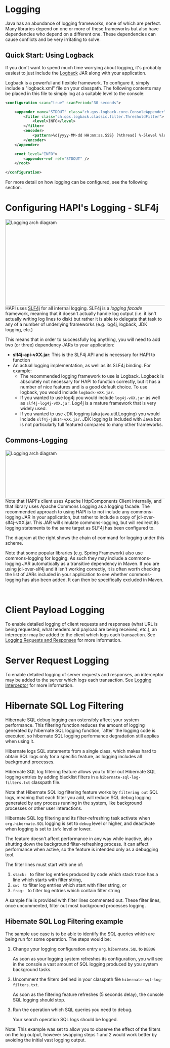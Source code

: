 # Logging

Java has an abundance of logging frameworks, none of which are perfect. Many libraries depend on one or more of these frameworks but also have dependencies who depend on a different one. These dependencies can cause conflicts and be very irritating to solve.

## Quick Start: Using Logback

If you don't want to spend much time worrying about logging, it's probably easiest to just include the [Logback](http://logback.qos.ch/) JAR along with your application.

Logback is a powerful and flexible framework. To configure it, simply include a "logback.xml" file on your classpath. The following contents may be placed in this file to simply log at a suitable level to the console:

```xml
<configuration scan="true" scanPeriod="30 seconds">

	<appender name="STDOUT" class="ch.qos.logback.core.ConsoleAppender">
		<filter class="ch.qos.logback.classic.filter.ThresholdFilter">
			<level>INFO</level>
		</filter>
		<encoder>
			<pattern>%d{yyyy-MM-dd HH:mm:ss.SSS} [%thread] %-5level %logger{36} [%file:%line] %msg%n</pattern>
		</encoder>
	</appender>

	<root level="INFO">
		<appender-ref ref="STDOUT" />
	</root>

</configuration>
```

For more detail on how logging can be configured, see the following section.

# Configuring HAPI's Logging - SLF4j
				
<img src="/hapi-fhir/docs/images/hapi-fhir-logging.svg"  width="723" height="273" alt="Logging arch diagram" align="right"/>
			
HAPI uses [SLF4j](http://www.slf4j.org/) for all internal logging. SLF4j is a *logging facade* framework, meaning that it doesn't actually handle log output (i.e. it isn't actually writing log lines to disk) but rather it is able to delegate that task to any of a number of underlying frameworks (e.g. log4j, logback, JDK logging, etc.)

This means that in order to successfully log anything, you will need to 
add two (or three) dependency JARs to your application:

* **slf4j-api-vXX.jar**: This is the SLF4j API and is necessary for HAPI to function
* An actual logging implementation, as well as its SLF4j binding. For example:
   * The recommended logging framework to use is Logback. Logback is absolutely not necessary for HAPI to function correctly, but it has a number of nice features and is a good default choice. To use logback, you would include `logback-vXX.jar`.
   * If you wanted to use log4j you would include `log4j-vXX.jar` as well as `slf4j-log4j-vXX.jar`. Log4j is a mature framework that is very widely used.
   * If you wanted to use JDK logging (aka java.util.Logging) you would include `slf4j-jdk14-vXX.jar`. JDK logging is included with Java but is not particularly full featured compared to many other frameworks.
    
## Commons-Logging

<img src="/hapi-fhir/docs/images/hapi-fhir-logging-complete.svg" width="614" height="153" alt="Logging arch diagram" align="right"/>

Note that HAPI's client uses Apache HttpComponents Client internally, and that library uses Apache Commons Logging as a logging facade. The recommended approach to using HAPI is to not include any commons-logging JAR in your application, but rather to include a copy of jcl-over-slf4j-vXX.jar. This JAR will simulate commons-logging, but will redirect its logging statements to the same target as SLF4j has been configured to.   

The diagram at the right shows the chain of command for logging under this scheme.

Note that some popular libraries (e.g. Spring Framework) also use commons-logging for logging. As such they may include a commons-logging JAR automatically as a transitive dependency in Maven. If you are using jcl-over-slf4j and it isn't working correctly, it is often worth checking the list of JARs included in your application to see whether commons-logging has also been added. It can then be specifically excluded in Maven.
 
<br clear="all"/>

# Client Payload Logging

To enable detailed logging of client requests and responses (what URL is being requested, what headers and payload are being received, etc.), an interceptor may be added to the client which logs each transaction. See [Logging Requests and Responses](/docs/interceptors/built_in_client_interceptors.html#logging_interceptor) for more information.

# Server Request Logging

To enable detailed logging of server requests and responses, an interceptor may be added to the server which logs each transaction. See [Logging Interceptor](/docs/interceptors/built_in_server_interceptors.html#logging_interceptor) for more information.

# Hibernate SQL Log Filtering

<div class="helpWarningCalloutBox">
    Hibernate SQL debug logging can ostensibly affect your system performance.
    This filtering function reduces the amount of logging generated by hibernate SQL logging function, `after` the logging code is executed, so hibernate SQL logging performance degradation still applies when using it. 
</div>

Hibernate logs SQL statements from a single class, which makes hard to obtain SQL logs only for a specific feature, as logging includes all background processes.

Hibernate SQL log filtering feature allows you to filter out Hibernate SQL logging entries by adding blacklist filters in a  `hibernate-sql-log-filters.txt` classpath file.

Note that Hibernate SQL log filtering feature works by `filtering out` SQL logs, meaning that each filter you add, will reduce SQL debug logging generated by any process running in the system, like background processes or other user interactions. 

Hibernate SQL log filtering and its filter-refreshing task activate when `org.hibernate.SQL` logging is set to `debug` level or higher, and deactivate when logging is set to `info` level or lower. 

The feature doesn't affect performance in any way while inactive, also shutting down the background filter-refreshing process. It can affect performance when active, so the feature is intended only as a debugging tool.  

The filter lines must start with one of: 
1. `stack: ` to filter log entries produced by code which stack trace has a line which starts with filter string, 
2. `sw: ` to filter log entries which start with filter string, or
3. `frag: ` to filter log entries which contain filter string 

A sample file is provided with filter lines commented out. These filter lines, once uncommented, filter out most background processes logging.

## Hibernate SQL Log Filtering example

The sample use case is to be able to identify the SQL queries which are being run for some operation.
The steps would be: 

1. Change your logging configuration entry `org.hibernate.SQL` to `DEBUG` 

    As soon as your logging system refreshes its configuration, you will see in the console a vast amount of SQL logging produced by you system background tasks.

2. Uncomment the filters defined in your classpath file `hibernate-sql-log-filters.txt`.
    
   As soon as the filtering feature refreshes (5 seconds delay), the console SQL logging should stop.

3. Run the operation which SQL queries you need to debug.

    Your search operation SQL logs should be logged.

Note: This example was set to allow you to observe the effect of the filters on the log output, however swapping steps 1 and 2 would work better by avoiding the initial vast logging output. 



